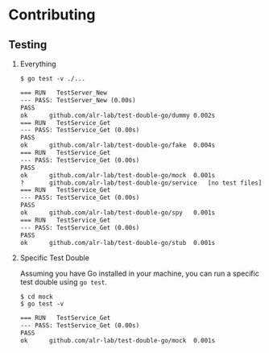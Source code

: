 # Contributing

## Testing

1. Everything

	```console
	$ go test -v ./...
	```

	```txt
	=== RUN   TestServer_New
	--- PASS: TestServer_New (0.00s)
	PASS
	ok  	github.com/alr-lab/test-double-go/dummy	0.002s
	=== RUN   TestService_Get
	--- PASS: TestService_Get (0.00s)
	PASS
	ok  	github.com/alr-lab/test-double-go/fake	0.004s
	=== RUN   TestService_Get
	--- PASS: TestService_Get (0.00s)
	PASS
	ok  	github.com/alr-lab/test-double-go/mock	0.001s
	?   	github.com/alr-lab/test-double-go/service	[no test files]
	=== RUN   TestService_Get
	--- PASS: TestService_Get (0.00s)
	PASS
	ok  	github.com/alr-lab/test-double-go/spy	0.001s
	=== RUN   TestService_Get
	--- PASS: TestService_Get (0.00s)
	PASS
	ok  	github.com/alr-lab/test-double-go/stub	0.001s
	```

2. Specific Test Double

	Assuming you have Go installed in your machine, you can run a specific test
	double using `go test`.

	```console
	$ cd mock
	$ go test -v
	```

	```txt
	=== RUN   TestService_Get
	--- PASS: TestService_Get (0.00s)
	PASS
	ok  	github.com/alr-lab/test-double-go/mock	0.001s
	```
